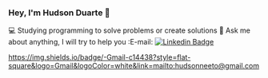 ### Hey, I'm Hudson Duarte 👋

:computer: Studying programming to solve problems or create solutions
📒 Ask me about anything, I will try to help you
:E-mail: [![Linkedin Badge](https://img.shields.io/badge/-HudsonDuarte-blue?style=flat-square&logo=Linkedin&logoColor=white&link=https://https://www.linkedin.com/in/hudson-duarte-345107186/)](https://www.linkedin.com/in/hudson-duarte-345107186/)

https://img.shields.io/badge/-Gmail-c14438?style=flat-square&logo=Gmail&logoColor=white&link=mailto:hudsonneeto@gmail.com
